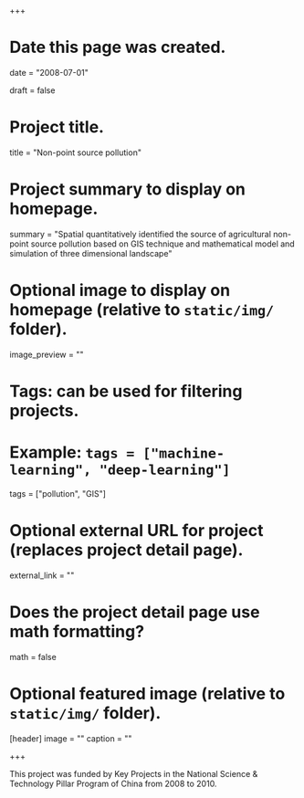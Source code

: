 +++
# Date this page was created.
date = "2008-07-01"

draft = false

# Project title.
title = "Non-point source pollution"

# Project summary to display on homepage.
summary = "Spatial quantitatively identified the source of agricultural non-point source pollution based on GIS technique and mathematical model and simulation of three dimensional landscape"

# Optional image to display on homepage (relative to `static/img/` folder).
image_preview = ""

# Tags: can be used for filtering projects.
# Example: `tags = ["machine-learning", "deep-learning"]`
tags = ["pollution", "GIS"]

# Optional external URL for project (replaces project detail page).
external_link = ""

# Does the project detail page use math formatting?
math = false

# Optional featured image (relative to `static/img/` folder).
[header]
image = ""
caption = ""

+++

This project was funded by Key Projects in the National Science & Technology Pillar Program of China from 2008 to 2010.



